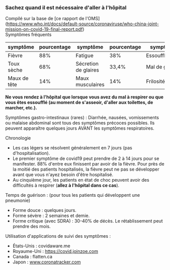 ### Sachez quand il est nécessaire d'aller à l'hôpital

Compilé sur la base de [ce rapport de l'OMS] (https://www.who.int/docs/default-source/coronaviruse/who-china-joint-mission-on-covid-19-final-report.pdf)   
Symptômes fréquents

<div class="table-wrap" markdown="1">

| symptôme | pourcentage | symptôme | pourcentage | symptôme | pourcentage |
| ----------| ---------- | ----------------| ---------- | --------------------  | ---------- |
| Fièvre | 88% |Fatigue |38% | Essoufflement |18% |
| Toux sèche |68% | Sécretion de glaires |33,4% | Mal de gorge |14% |
|Maux de tête |14% |Maux musculaires |14% |Frilosité |11% |

</div>

**Ne vous rendez à l'hôpital que lorsque vous avez du mal à respirer ou que vous êtes essoufflé (au moment de s'asseoir, d'aller aux toilettes, de marcher, etc.).**

Symptômes gastro-intestinaux (rares) : 
Diarrhée, nausées, vomissements ou malaise abdominal sont tous des symptômes précoces possibles. Ils peuvent apparaître quelques jours AVANT les symptômes respiratoires. 

Chronologie  
- Les cas légers se résolvent généralement en 7 jours (pas d'hospitalisation). 
- Le premier symptôme de covid19 peut prendre de 2 à 14 jours pour se manifester. 88% d'entre eux finissent par avoir de la fièvre. 
Pour près de la moitié des patients hospitalisés, la fièvre peut ne pas se développer avant que vous n'ayez besoin d'être hospitalisé. 
- Au cinquième jour, les patients en état de choc peuvent avoir des difficultés à respirer (**allez à l'hôpital dans ce cas**). 

Temps de guérison : (pour tous les patients qui développent une pneumonie) 
- Forme douce : quelques jours.     
- Forme sévère : 2 semaines et demie.  
- Forme critique (avec SDRA) : 30-40% de décès. Le rétablissement peut prendre des mois. 

Utilisation d'applications de suivi des symptômes : 
- États-Unis : covidaware.me
- Royaume-Uni : https://covid.joinzoe.com
- Canada : flatten.ca 
- Japon : www.coronatracker.com   
